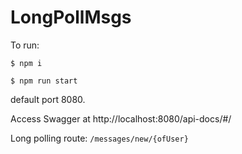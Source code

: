 # LongPollMsgs

To run: 

```
$ npm i
```

```
$ npm run start
```

default port 8080.

Access Swagger at http://localhost:8080/api-docs/#/

Long polling route: `/messages/new/{ofUser}`